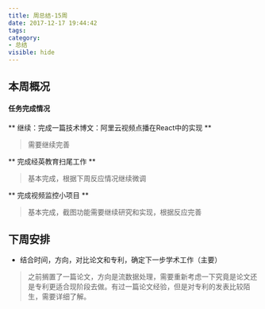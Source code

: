 ```yaml
---
title: 周总结-15周
date: 2017-12-17 19:44:42
tags:
category: 
- 总结
visible: hide
---
```


## 本周概况

#### 任务完成情况

** 继续：完成一篇技术博文：阿里云视频点播在React中的实现 **

> 需要继续完善

** 完成经英教育扫尾工作 **

> 基本完成，根据下周反应情况继续微调

** 完成视频监控小项目 **

> 基本完成，截图功能需要继续研究和实现，根据反应完善


## 下周安排

- 结合时间，方向，对比论文和专利，确定下一步学术工作（主要）

> 之前搁置了一篇论文，方向是流数据处理，需要重新考虑一下究竟是论文还是专利更适合现阶段去做。有过一篇论文经验，但是对专利的发表比较陌生，需要详细了解。

